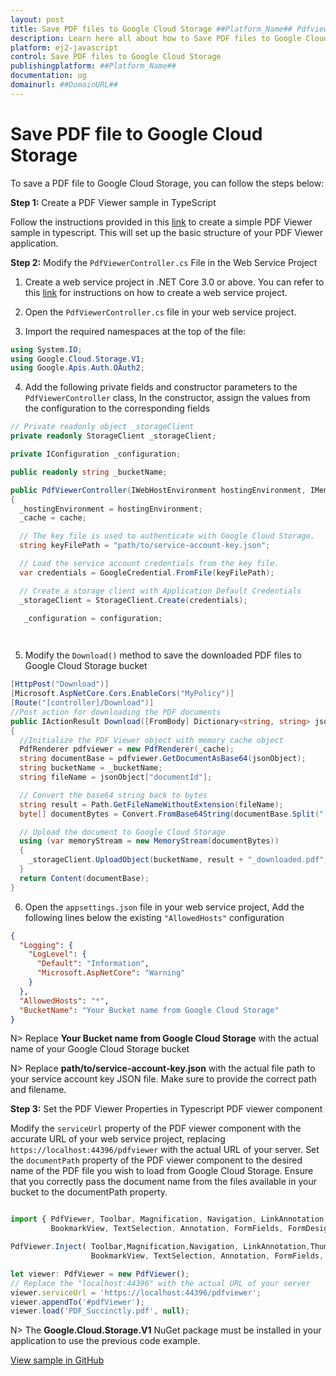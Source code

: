 ```yaml
---
layout: post
title: Save PDF files to Google Cloud Storage ##Platform_Name## Pdfviewer control | Syncfusion
description: Learn here all about how to Save PDF files to Google Cloud Storage in Syncfusion ##Platform_Name## Pdfviewer control of Syncfusion Essential JS 2 and more.
platform: ej2-javascript
control: Save PDF files to Google Cloud Storage
publishingplatform: ##Platform_Name##
documentation: ug
domainurl: ##DomainURL##
---
```


# Save PDF file to Google Cloud Storage

To save a PDF file to Google Cloud Storage, you can follow the steps below:

**Step 1:** Create a PDF Viewer sample in TypeScript

Follow the instructions provided in this [link](https://ej2.syncfusion.com/documentation/pdfviewer/getting-started) to create a simple PDF Viewer sample in typescript. This will set up the basic structure of your PDF Viewer application.

**Step 2:** Modify the `PdfViewerController.cs` File in the Web Service Project

1. Create a web service project in .NET Core 3.0 or above. You can refer to this [link](https://www.syncfusion.com/kb/11063/how-to-create-pdf-viewer-web-service-in-net-core-3-0-and-above) for instructions on how to create a web service project.

2. Open the `PdfViewerController.cs` file in your web service project.

3. Import the required namespaces at the top of the file:

```csharp
using System.IO;
using Google.Cloud.Storage.V1;
using Google.Apis.Auth.OAuth2;
```

4. Add the following private fields and constructor parameters to the `PdfViewerController` class, In the constructor, assign the values from the configuration to the corresponding fields

```csharp
// Private readonly object _storageClient
private readonly StorageClient _storageClient;

private IConfiguration _configuration;

public readonly string _bucketName;

public PdfViewerController(IWebHostEnvironment hostingEnvironment, IMemoryCache cache, IConfiguration configuration)
{
  _hostingEnvironment = hostingEnvironment;
  _cache = cache;

  // The key file is used to authenticate with Google Cloud Storage.
  string keyFilePath = "path/to/service-account-key.json";

  // Load the service account credentials from the key file.
  var credentials = GoogleCredential.FromFile(keyFilePath);

  // Create a storage client with Application Default Credentials
  _storageClient = StorageClient.Create(credentials);

   _configuration = configuration;

  
```

5. Modify the `Download()` method to save the downloaded PDF files to Google Cloud Storage bucket

```csharp
[HttpPost("Download")]
[Microsoft.AspNetCore.Cors.EnableCors("MyPolicy")]
[Route("[controller]/Download")]
//Post action for downloading the PDF documents
public IActionResult Download([FromBody] Dictionary<string, string> jsonObject)
{
  //Initialize the PDF Viewer object with memory cache object
  PdfRenderer pdfviewer = new PdfRenderer(_cache);
  string documentBase = pdfviewer.GetDocumentAsBase64(jsonObject);
  string bucketName = _bucketName;
  string fileName = jsonObject["documentId"];

  // Convert the base64 string back to bytes
  string result = Path.GetFileNameWithoutExtension(fileName);
  byte[] documentBytes = Convert.FromBase64String(documentBase.Split(",")[1]);

  // Upload the document to Google Cloud Storage
  using (var memoryStream = new MemoryStream(documentBytes))
  {
    _storageClient.UploadObject(bucketName, result + "_downloaded.pdf", null, memoryStream);
  }
  return Content(documentBase);
} 
```

6. Open the `appsettings.json` file in your web service project, Add the following lines below the existing `"AllowedHosts"` configuration

```json
{
  "Logging": {
    "LogLevel": {
      "Default": "Information",
      "Microsoft.AspNetCore": "Warning"
    }
  },
  "AllowedHosts": "*",
  "BucketName": "Your Bucket name from Google Cloud Storage"
}
```

N> Replace **Your Bucket name from Google Cloud Storage** with the actual name of your Google Cloud Storage bucket

N> Replace **path/to/service-account-key.json** with the actual file path to your service account key JSON file. Make sure to provide the correct path and filename.

**Step 3:**  Set the PDF Viewer Properties in Typescript PDF viewer component

Modify the `serviceUrl` property of the PDF viewer component with the accurate URL of your web service project, replacing `https://localhost:44396/pdfviewer` with the actual URL of your server. Set the `documentPath` property of the PDF viewer component to the desired name of the PDF file you wish to load from Google Cloud Storage. Ensure that you correctly pass the document name from the files available in your bucket to the documentPath property.

```typescript

import { PdfViewer, Toolbar, Magnification, Navigation, LinkAnnotation,ThumbnailView,
         BookmarkView, TextSelection, Annotation, FormFields, FormDesigner} from '@syncfusion/ej2-pdfviewer';

PdfViewer.Inject( Toolbar,Magnification,Navigation, LinkAnnotation,ThumbnailView,
                  BookmarkView, TextSelection, Annotation, FormFields, FormDesigner);

let viewer: PdfViewer = new PdfViewer();
// Replace the "localhost:44396" with the actual URL of your server
viewer.serviceUrl = 'https://localhost:44396/pdfviewer';
viewer.appendTo('#pdfViewer');
viewer.load('PDF_Succinctly.pdf', null);

```

N> The **Google.Cloud.Storage.V1** NuGet package must be installed in your application to use the previous code example.

[View sample in GitHub](https://github.com/SyncfusionExamples/open-save-pdf-documents-in-google-cloud-storage)